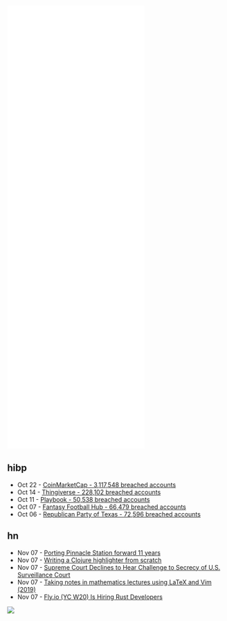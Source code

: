 ![Metrics](https://raw.githubusercontent.com/phixion/phixion/master/metrics.svg)

## hibp

<!--
for https://github.com/phixion/phixion/blob/main/.github/workflows/feeds.yml
-->
<!--START_SECTION:haveibeenpwnd-->
- Oct 22 - [CoinMarketCap - 3,117,548 breached accounts](https://haveibeenpwned.com/PwnedWebsites#CoinMarketCap)
- Oct 14 - [Thingiverse - 228,102 breached accounts](https://haveibeenpwned.com/PwnedWebsites#Thingiverse)
- Oct 11 - [Playbook - 50,538 breached accounts](https://haveibeenpwned.com/PwnedWebsites#Playbook)
- Oct 07 - [Fantasy Football Hub - 66,479 breached accounts](https://haveibeenpwned.com/PwnedWebsites#FantasyFootballHub)
- Oct 06 - [Republican Party of Texas - 72,596 breached accounts](https://haveibeenpwned.com/PwnedWebsites#RepublicanPartyOfTexas)
<!--END_SECTION:haveibeenpwnd-->

## hn

<!--
for https://github.com/phixion/phixion/blob/main/.github/workflows/feeds.yml
-->
<!--START_SECTION:hn-->
- Nov 07 - [Porting Pinnacle Station forward 11 years](https://www.me3tweaks.com/blog/modding/porting-pinnacle-station-forward-11-years/)
- Nov 07 - [Writing a Clojure highlighter from scratch](https://blog.michielborkent.nl/writing-clojure-highlighter.html)
- Nov 07 - [Supreme Court Declines to Hear Challenge to Secrecy of U.S. Surveillance Court](https://knightcolumbia.org/content/supreme-court-declines-to-hear-first-amendment-challenge-to-secrecy-of-us-surveillance-court)
- Nov 07 - [Taking notes in mathematics lectures using LaTeX and Vim (2019)](https://castel.dev/post/lecture-notes-1/)
- Nov 07 - [Fly.io (YC W20) Is Hiring Rust Developers](https://fly.io/blog/fly-io-is-hiring-rust-developers/)
<!--END_SECTION:hn-->

<!--
for https://yhype.me
-->
![](https://hit.yhype.me/github/profile?user_id=13013670)
